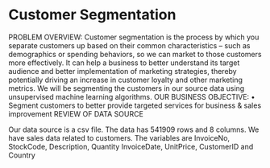 # Customer Segmentation

PROBLEM OVERVIEW:
Customer segmentation is the process by which you separate customers up based on their common characteristics – such as demographics or spending behaviors, so we can market to those customers more effectively. It can help a business to better understand its target audience and better implementation of marketing strategies, thereby potentially driving an increase in customer loyalty and other marketing metrics. 
We will be segmenting the customers in our source data using unsupervised machine learning algorithms. 
OUR BUSINESS OBJECTIVE:
•	Segment customers to better provide targeted services for business & sales improvement
REVIEW OF DATA SOURCE

Our data source is a csv file.
The data has 541909 rows and 8 columns. We have sales data related to customers. 
The variables are InvoiceNo, StockCode, Description, Quantity InvoiceDate, UnitPrice, 
CustomerID  and Country  

